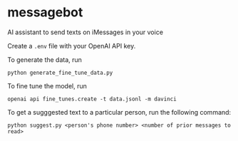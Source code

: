 # messagebot
AI assistant to send texts on iMessages in your voice

Create a `.env` file with your OpenAI API key.

To generate the data, run
```
python generate_fine_tune_data.py
```

To fine tune the model, run
```
openai api fine_tunes.create -t data.jsonl -m davinci
```

To get a sugggested text to a particular person, run the following command:
```
python suggest.py <person's phone number> <number of prior messages to read>
```